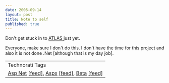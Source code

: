 ```yaml
--- 
date: 2005-09-14
layout: post
title: Note to self
published: true
---
```

Don't get stuck in to <a href="http://beta.asp.net/default.aspx?tabindex=7&amp;tabid=47" title="ATLAS AJAX Stuff">ATLAS </a>just yet.<p />Everyone, make sure I don't do this. I don't have the time for this project and also it is not done .Net [although that is my day job].<p /><table class="TechnoratiHead TagHeader">
<tr><td>Technorati Tags</td></tr>
<tr class="Technorati"><td>
<a href="http://www.technorati.com/tag/Asp%20Net" class="Tag" rel="tag">Asp Net</a> <a href="http://feeds.technorati.com/feed/posts/tag/Asp%20Net" class="Tag">[feed]</a>, <a href="http://www.technorati.com/tag/Aspx" class="Tag" rel="tag">Aspx</a> <a href="http://feeds.technorati.com/feed/posts/tag/Aspx" class="Tag">[feed]</a>, <a href="http://www.technorati.com/tag/Beta" class="Tag" rel="tag">Beta</a> <a href="http://feeds.technorati.com/feed/posts/tag/Beta" class="Tag">[feed]</a>
</td></tr>
</table><div class="blogger-post-footer"><img class="posterous_download_image" src="https://blogger.googleusercontent.com/tracker/8109338-112673738477483303?l=www.kinlan.co.uk%2Findex.html" height="1" alt="" width="1" /></div>
